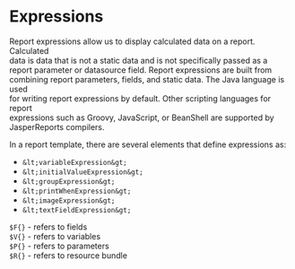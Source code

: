 # Expressions


Report expressions allow us to display calculated data on a report. Calculated  
data is data that is not a static data and is not specifically passed as a  
report parameter or datasource field. Report expressions are built from  
combining report parameters, fields, and static data. The Java language is used  
for writing report expressions by default. Other scripting languages for report  
expressions such as Groovy, JavaScript, or BeanShell are supported by  
JasperReports compilers.  

In a report template, there are several elements that define expressions as:  

 * `&lt;variableExpression&gt;`
 * `&lt;initialValueExpression&gt;`
 * `&lt;groupExpression&gt;`
 * `&lt;printWhenExpression&gt;`
 * `&lt;imageExpression&gt;`
 * `&lt;textFieldExpression&gt;`

`$F{}` - refers to fields  
`$V{}` - refers to variables  
`$P{}` - refers to parameters  
`$R{}` - refers to resource bundle  

